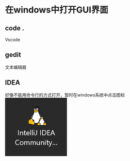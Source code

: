 # 在windows中打开GUI界面

## code .
Vscode

## gedit
文本编辑器

## IDEA

好像不能用命令行的方式打开，暂时在windows系统中点击图标
![](resources/2022-12-21-23-20-54.png)